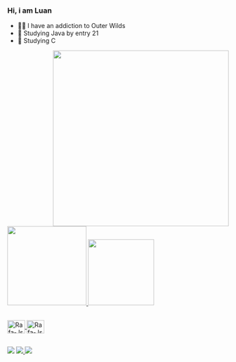 ### Hi, i am Luan

- :man_astronaut: I have an addiction to Outer Wilds
- 🔭 Studying Java by entry 21
- 🌱 Studying C


<p align="left">
    <img height="400cm" src=https://c.tenor.com/v5lxzTqe79AAAAAd/outer-wilds.gif). 

<div align="right">
  <a href="https://github.com/luanfigueredodesousa">
  <img height="180em" src="https://github-readme-stats.vercel.app/api?username=luanfigueredodesousa&show_icons=true&theme=dark&include_all_commits=true&count_private=true"/>
  <img height="150em" src="https://github-readme-stats.vercel.app/api/top-langs/?username=luanfigueredodesousa&layout=compact&langs_count=7&theme=dark"/>
</div>
<div style="display: inline_block"><br>
  <img align="center" alt="Rafa-Js" height="30" width="40" src="https://cdn.jsdelivr.net/gh/devicons/devicon/icons/java/java-original.svg">
 <img align="center" alt="Rafa-Js" height="30" width="40" src="https://cdn.jsdelivr.net/gh/devicons/devicon/icons/c/c-original.svg">
 
 
  
  ##
 
<div> 
  <a href="https://www.instagram.com/figueredoluan26/" target="_blank"><img src="https://img.shields.io/badge/-Instagram-%23E4405F?style=for-the-badge&logo=instagram&logoColor=white" target="_blank"></a>
  </a>
  <a href = "figueredoluan26@gmail.com"><img src="https://img.shields.io/badge/-Gmail-%23333?style=for-the-badge&logo=gmail&logoColor=white" target="_blank">
  </a>
  <a href="https://www.linkedin.com/in/luanfigueredo/" target="_blank"><img src="https://img.shields.io/badge/-LinkedIn-%230077B5?style=for-the-badge&logo=linkedin&logoColor=white" target="_blank"></a> 
 


 
</div>

